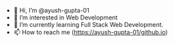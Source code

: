 - 👋 Hi, I’m @ayush-gupta-01
- 👀 I’m interested in Web Development
- 🌱 I’m currently learning Full Stack Web Development.
- 📫 How to reach me ([https://ayush-gupta-01/github.io](https://ayush-gupta-01.github.io/portfolio/))

<!---
ayush-gupta-01/ayush-gupta-01 is a ✨ special ✨ repository because its `README.md` (this file) appears on your GitHub profile.
You can click the Preview link to take a look at your changes.
--->
